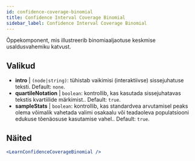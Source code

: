 ```yaml
---
id: confidence-coverage-binomial
title: Confidence Interval Coverage Binomial
sidebar_label: Confidence Interval Coverage Binomial
---
```


Õppekomponent, mis illustreerib binomiaaljaotuse keskmise usaldusvahemiku katvust.

## Valikud

* __intro__ | `(node|string)`: tühistab vaikimisi (interaktiivse) sissejuhatuse teksti. Default: `none`.
* __quartileNotation__ | `boolean`: kontrollib, kas kasutada sissejuhatavas tekstis kvartiilide märkimist.. Default: `true`.
* __sampleStats__ | `boolean`: kontrollib, kas standardvea arvutamisel peaks olema võimalik vahetada valimi osakaalu või teadaoleva populatsiooni edukuse tõenäosuse kasutamise vahel.. Default: `true`.


## Näited

```jsx live
<LearnConfidenceCoverageBinomial />
```

